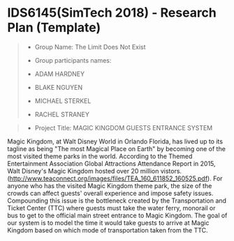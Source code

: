 # IDS6145(SimTech 2018) - Research Plan (Template)


> * Group Name: The Limit Does Not Exist
>
> * Group participants names:
> * ADAM HARDNEY
> * BLAKE NGUYEN
> * MICHAEL STERKEL
> * RACHEL STRANEY


> * Project Title: MAGIC KINGDOM GUESTS ENTRANCE SYSTEM



Magic Kingdom, at Walt Disney World in Orlando Florida, has lived up to its tagline as being "The most Magical Place on Earth" by becoming one of the most visited theme parks in the world. According to the Themed Entertainment Association Global Attractions Attendance Report in 2015, Walt Disney's Magic Kingdom hosted over 20 million vistors. (http://www.teaconnect.org/images/files/TEA_160_611852_160525.pdf). For anyone who has the visited Magic Kingdom theme park, the size of the crowds can affect guests' overall experience and impose safety issues. Compounding this issue is the bottleneck created by the Transportation and Ticket Center (TTC) where guests must take the water ferry, monorail or bus to get to the official main street entrance to Magic Kingdom. The goal of our system is to model the time it would take guests to arrive at Magic Kingdom based on which mode of transportation taken from the TTC.